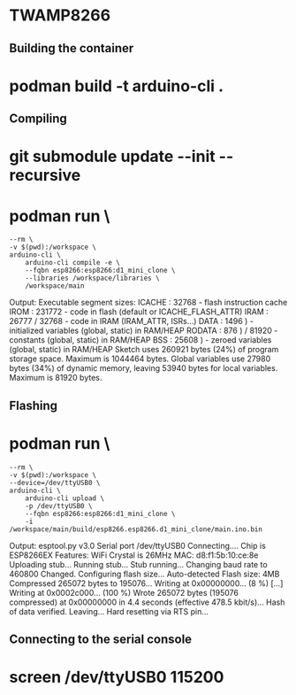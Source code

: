 TWAMP8266
=========


Building the container
----------------------

# podman build -t arduino-cli .


Compiling
---------

# git submodule update --init --recursive
# podman run \
    --rm \
    -v $(pwd):/workspace \
    arduino-cli \
        arduino-cli compile -e \
        --fqbn esp8266:esp8266:d1_mini_clone \
        --libraries /workspace/libraries \
        /workspace/main

Output:
Executable segment sizes:
ICACHE : 32768           - flash instruction cache
IROM   : 231772          - code in flash         (default or ICACHE_FLASH_ATTR)
IRAM   : 26777   / 32768 - code in IRAM          (IRAM_ATTR, ISRs...)
DATA   : 1496  )         - initialized variables (global, static) in RAM/HEAP
RODATA : 876   ) / 81920 - constants             (global, static) in RAM/HEAP
BSS    : 25608 )         - zeroed variables      (global, static) in RAM/HEAP
Sketch uses 260921 bytes (24%) of program storage space. Maximum is 1044464 bytes.
Global variables use 27980 bytes (34%) of dynamic memory, leaving 53940 bytes for local variables. Maximum is 81920 bytes.


Flashing
--------

# podman run \
    --rm \
    -v $(pwd):/workspace \
    --device=/dev/ttyUSB0 \
    arduino-cli \
        arduino-cli upload \
        -p /dev/ttyUSB0 \
        --fqbn esp8266:esp8266:d1_mini_clone \
        -i /workspace/main/build/esp8266.esp8266.d1_mini_clone/main.ino.bin

Output:
esptool.py v3.0
Serial port /dev/ttyUSB0
Connecting....
Chip is ESP8266EX
Features: WiFi
Crystal is 26MHz
MAC: d8:f1:5b:10:ce:8e
Uploading stub...
Running stub...
Stub running...
Changing baud rate to 460800
Changed.
Configuring flash size...
Auto-detected Flash size: 4MB
Compressed 265072 bytes to 195076...
Writing at 0x00000000... (8 %)
[...]
Writing at 0x0002c000... (100 %)
Wrote 265072 bytes (195076 compressed) at 0x00000000 in 4.4 seconds (effective 478.5 kbit/s)...
Hash of data verified.
Leaving...
Hard resetting via RTS pin...

Connecting to the serial console
--------------------------------

# screen /dev/ttyUSB0 115200

